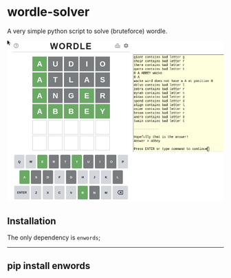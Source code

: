 # wordle-solver

A very simple python script to solve (bruteforce) wordle. 

![screenshot](screenshot.png)

## Installation

The only dependency is `enwords`;

----
pip install enwords
----
